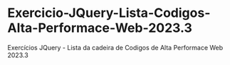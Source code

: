 # Exercicio-JQuery-Lista-Codigos-Alta-Performace-Web-2023.3
 Exercícios JQuery - Lista da cadeira de Codigos de Alta Performace Web 2023.3
